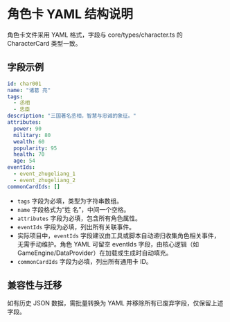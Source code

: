 # 角色卡 YAML 结构说明

角色卡文件采用 YAML 格式，字段与 core/types/character.ts 的 CharacterCard 类型一致。

## 字段示例
```yaml
id: char001
name: "诸葛 亮"
tags:
  - 丞相
  - 忠臣
description: "三国著名丞相，智慧与忠诚的象征。"
attributes:
  power: 90
  military: 80
  wealth: 60
  popularity: 95
  health: 70
  age: 54
eventIds:
  - event_zhugeliang_1
  - event_zhugeliang_2
commonCardIds: []
```

- `tags` 字段为必填，类型为字符串数组。
- `name` 字段格式为“姓 名”，中间一个空格。
- `attributes` 字段为必填，包含所有角色属性。
- `eventIds` 字段为必填，列出所有关联事件。
- 实际项目中，`eventIds` 字段建议由工具或脚本自动递归收集角色相关事件，无需手动维护。角色 YAML 可留空 eventIds 字段，由核心逻辑（如 GameEngine/DataProvider）在加载或生成时自动填充。
- `commonCardIds` 字段为必填，列出所有通用卡 ID。

## 兼容性与迁移
如有历史 JSON 数据，需批量转换为 YAML 并移除所有已废弃字段，仅保留上述字段。
